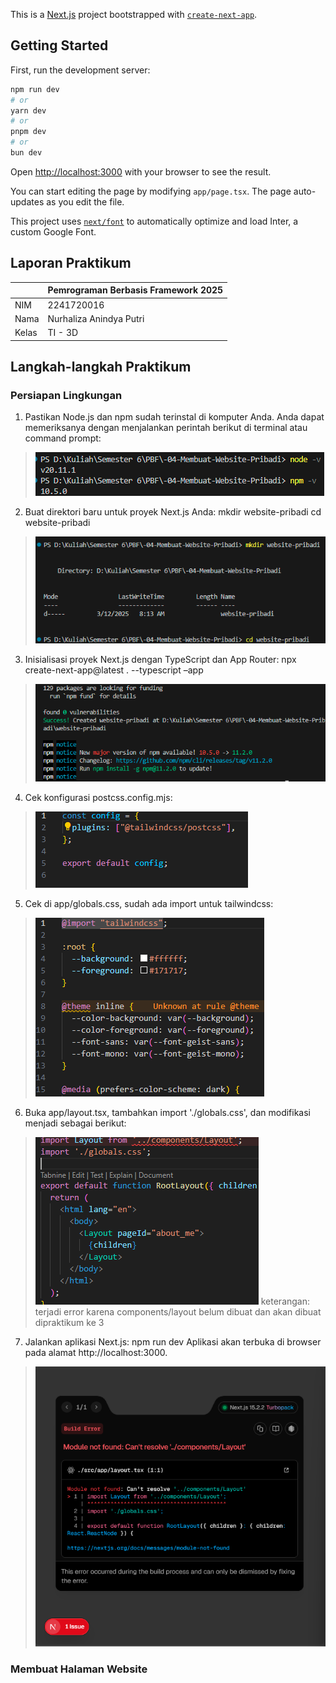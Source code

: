 This is a [Next.js](https://nextjs.org/) project bootstrapped with [`create-next-app`](https://github.com/vercel/next.js/tree/canary/packages/create-next-app).

## Getting Started

First, run the development server:

```bash
npm run dev
# or
yarn dev
# or
pnpm dev
# or
bun dev
```

Open [http://localhost:3000](http://localhost:3000) with your browser to see the result.

You can start editing the page by modifying `app/page.tsx`. The page auto-updates as you edit the file.

This project uses [`next/font`](https://nextjs.org/docs/basic-features/font-optimization) to automatically optimize and load Inter, a custom Google Font.

## Laporan Praktikum

|  | Pemrograman Berbasis Framework 2025 |
|--|--|
| NIM |  2241720016|
| Nama |  Nurhaliza Anindya Putri |
| Kelas | TI - 3D |

##  Langkah-langkah Praktikum 
### Persiapan Lingkungan

1. Pastikan Node.js dan npm sudah terinstal di komputer Anda. Anda dapat memeriksanya dengan menjalankan perintah berikut di terminal atau command prompt: 

> ![Screenshot](assets-report/1/01.png)

2. Buat direktori baru untuk proyek Next.js Anda: 
mkdir website-pribadi 
cd website-pribadi 

> ![Screenshot](assets-report/1/02.png)

3. Inisialisasi proyek Next.js dengan TypeScript dan App Router: 
npx create-next-app@latest . --typescript –app 

> ![Screenshot](assets-report/1/03.png)

4. Cek konfigurasi postcss.config.mjs: 

> ![Screenshot](assets-report/1/04.png)

5. Cek di app/globals.css, sudah ada import untuk tailwindcss: 

> ![Screenshot](assets-report/1/05.png)

6. Buka app/layout.tsx, tambahkan import './globals.css', dan modifikasi menjadi sebagai berikut: 

> ![Screenshot](assets-report/1/06.png)
> keterangan: terjadi error karena components/layout belum dibuat dan akan dibuat dipraktikum ke 3

7. Jalankan aplikasi Next.js: 
npm run dev 
Aplikasi akan terbuka di browser pada alamat http://localhost:3000. 

> ![Screenshot](assets-report/1/07.png)

### Membuat Halaman Website 
